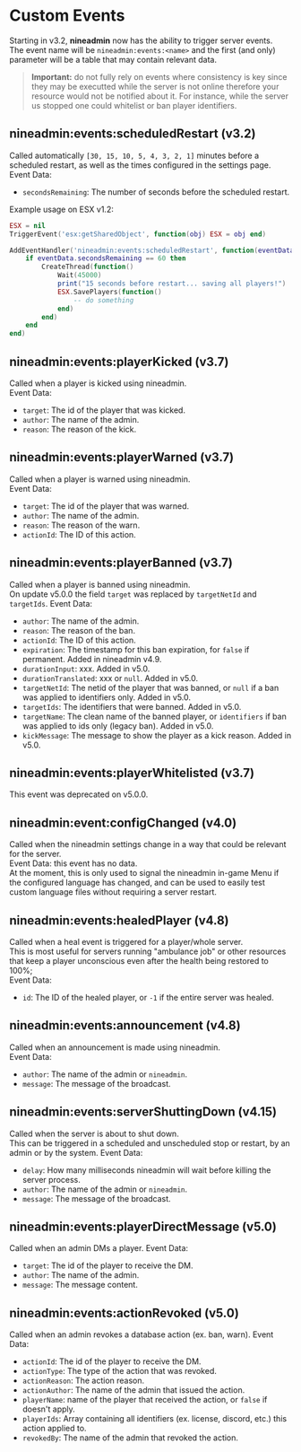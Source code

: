 # Custom Events

Starting in v3.2, **nineadmin** now has the ability to trigger server events.  
The event name will be `nineadmin:events:<name>` and the first (and only) parameter will be a table that may contain relevant data.  
> **Important:** do not fully rely on events where consistency is key since they may be executted while the server is not online therefore your resource would not be notified about it. For instance, while the server us stopped one could whitelist or ban player identifiers.


## nineadmin:events:scheduledRestart (v3.2)
Called automatically `[30, 15, 10, 5, 4, 3, 2, 1]` minutes before a scheduled restart, as well as the times configured in the settings page.  
Event Data:
- `secondsRemaining`: The number of seconds before the scheduled restart.  

Example usage on ESX v1.2:
```lua
ESX = nil
TriggerEvent('esx:getSharedObject', function(obj) ESX = obj end)

AddEventHandler('nineadmin:events:scheduledRestart', function(eventData)
    if eventData.secondsRemaining == 60 then
        CreateThread(function()
            Wait(45000)
            print("15 seconds before restart... saving all players!")
            ESX.SavePlayers(function()
                -- do something
            end)
        end)
    end
end)
```


## nineadmin:events:playerKicked (v3.7)
Called when a player is kicked using nineadmin.  
Event Data:
- `target`: The id of the player that was kicked.
- `author`: The name of the admin.
- `reason`: The reason of the kick.


## nineadmin:events:playerWarned (v3.7)
Called when a player is warned using nineadmin.  
Event Data:
- `target`: The id of the player that was warned.
- `author`: The name of the admin.
- `reason`: The reason of the warn.
- `actionId`: The ID of this action.


## nineadmin:events:playerBanned (v3.7)
Called when a player is banned using nineadmin.  
On update v5.0.0 the field `target` was replaced by `targetNetId` and `targetIds`.
Event Data:
- `author`: The name of the admin.
- `reason`: The reason of the ban.
- `actionId`: The ID of this action.
- `expiration`: The timestamp for this ban expiration, for `false` if permanent. Added in nineadmin v4.9.
- `durationInput`: xxx. Added in v5.0.
- `durationTranslated`: xxx or `null`. Added in v5.0.
- `targetNetId`: The netid of the player that was banned, or `null` if a ban was applied to identifiers only. Added in v5.0.
- `targetIds`: The identifiers that were banned. Added in v5.0.
- `targetName`: The clean name of the banned player, or `identifiers` if ban was applied to ids only (legacy ban). Added in v5.0.
- `kickMessage`: The message to show the player as a kick reason. Added in v5.0.


## nineadmin:events:playerWhitelisted (v3.7)
This event was deprecated on v5.0.0.

## nineadmin:event:configChanged (v4.0)
Called when the nineadmin settings change in a way that could be relevant for the server.   
Event Data: this event has no data.  
At the moment, this is only used to signal the nineadmin in-game Menu if the configured language has changed, and can be used to easily test custom language files without requiring a server restart. 

## nineadmin:events:healedPlayer (v4.8)
Called when a heal event is triggered for a player/whole server.  
This is most useful for servers running "ambulance job" or other resources that keep a player unconscious even after the health being restored to 100%;  
Event Data:
- `id`: The ID of the healed player, or `-1` if the entire server was healed.

## nineadmin:events:announcement (v4.8)
Called when an announcement is made using nineadmin.  
Event Data:
- `author`: The name of the admin or `nineadmin`.
- `message`: The message of the broadcast.

## nineadmin:events:serverShuttingDown (v4.15)
Called when the server is about to shut down.  
This can be triggered in a scheduled and unscheduled stop or restart, by an admin or by the system.
Event Data:
- `delay`: How many milliseconds nineadmin will wait before killing the server process.
- `author`: The name of the admin or `nineadmin`.
- `message`: The message of the broadcast.

## nineadmin:events:playerDirectMessage (v5.0)
Called when an admin DMs a player.
Event Data:
- `target`: The id of the player to receive the DM.
- `author`: The name of the admin.
- `message`: The message content.

## nineadmin:events:actionRevoked (v5.0)
Called when an admin revokes a database action (ex. ban, warn).
Event Data:
- `actionId`: The id of the player to receive the DM.
- `actionType`: The type of the action that was revoked.
- `actionReason`: The action reason.
- `actionAuthor`: The name of the admin that issued the action.
- `playerName`: name of the player that received the action, or `false` if doesn't apply.
- `playerIds`: Array containing all identifiers (ex. license, discord, etc.) this action applied to.
- `revokedBy`: The name of the admin that revoked the action.
